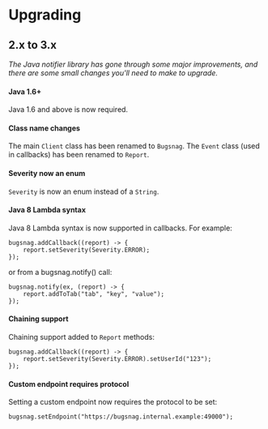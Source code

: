 Upgrading
=========


## 2.x to 3.x

*The Java notifier library has gone through some major improvements, and there are some small changes you'll need to make to upgrade.*

#### Java 1.6+

Java 1.6 and above is now required.

#### Class name changes

The main `Client` class has been renamed to `Bugsnag`. The `Event` class (used in callbacks) has been renamed to `Report`.

#### Severity now an enum

`Severity` is now an enum instead of a `String`.

#### Java 8 Lambda syntax

Java 8 Lambda syntax is now supported in callbacks.  For example:

```
bugsnag.addCallback((report) -> {
    report.setSeverity(Severity.ERROR);
});
```

or from a bugsnag.notify() call:
```
bugsnag.notify(ex, (report) -> {
    report.addToTab("tab", "key", "value");
});
```

#### Chaining support

Chaining support added to `Report` methods:

```
bugsnag.addCallback((report) -> {
    report.setSeverity(Severity.ERROR).setUserId("123");
});
```

#### Custom endpoint requires protocol

Setting a custom endpoint now requires the protocol to be set:

```
bugsnag.setEndpoint("https://bugsnag.internal.example:49000");
```
